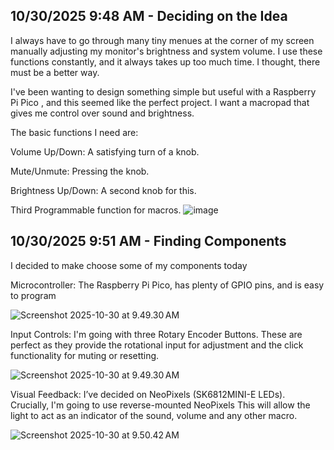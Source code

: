 <!--
  ===================    !!READ THIS NOTICE!!   ====================
  DO NOT edit this file manually. Your changes WILL BE OVERWRITTEN!
  This journal is auto generated and updated by Hack Club Blueprint.
  To edit this file, please edit your journal entries on Blueprint.
  ==================================================================
-->

## 10/30/2025 9:48 AM - Deciding on the Idea  

 I always have to go through many tiny menues at the corner of my screen manually adjusting my monitor's brightness and system volume. I use these functions constantly, and it always takes up too much time. I thought, there must be a better way.

I've been wanting to design something simple but useful with a Raspberry Pi Pico , and this seemed like the perfect project. I want a macropad that gives me control over sound and brightness.

The basic functions I need are:

Volume Up/Down: A satisfying turn of a knob.

Mute/Unmute: Pressing the knob.

Brightness Up/Down: A second knob for this.

Third Programmable function for macros.
![image](https://blueprint.hackclub.com/user-attachments/blobs/proxy/eyJfcmFpbHMiOnsiZGF0YSI6NjcxNSwicHVyIjoiYmxvYl9pZCJ9fQ==--b8d98af52c371c0e16aa0df980aeb73ae3c770e3/image.png)
  

## 10/30/2025 9:51 AM - Finding Components  

I decided to make choose some of my components today

Microcontroller: The Raspberry Pi Pico, has plenty of GPIO pins, and is easy to program

![Screenshot 2025-10-30 at 9.49.30 AM](https://blueprint.hackclub.com/user-attachments/blobs/proxy/eyJfcmFpbHMiOnsiZGF0YSI6NjcxNiwicHVyIjoiYmxvYl9pZCJ9fQ==--27939dc7d2dd91b6013b1f9287c33b942891f5e8/Screenshot%202025-10-30%20at%209.49.30%E2%80%AFAM.png)

Input Controls: I'm going with three Rotary Encoder Buttons. These are perfect as they provide the rotational input for adjustment and the click functionality for muting or resetting.

![Screenshot 2025-10-30 at 9.49.30 AM](https://blueprint.hackclub.com/user-attachments/blobs/proxy/eyJfcmFpbHMiOnsiZGF0YSI6NjcxNiwicHVyIjoiYmxvYl9pZCJ9fQ==--27939dc7d2dd91b6013b1f9287c33b942891f5e8/Screenshot%202025-10-30%20at%209.49.30%E2%80%AFAM.png)

Visual Feedback:
 I’ve decided on NeoPixels (SK6812MINI-E LEDs). Crucially, I'm going to use reverse-mounted NeoPixels This will allow the light to act as an indicator of the sound, volume and any other macro.

![Screenshot 2025-10-30 at 9.50.42 AM](https://blueprint.hackclub.com/user-attachments/blobs/proxy/eyJfcmFpbHMiOnsiZGF0YSI6NjcxNywicHVyIjoiYmxvYl9pZCJ9fQ==--7e398b5edc72e873c69297de6bbd076c6014c28a/Screenshot%202025-10-30%20at%209.50.42%E2%80%AFAM.png)
  


